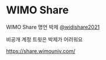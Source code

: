 # WIMO Share

WIMO Share 명언 박제 [@widishare2021](https://twitter.com/widishare2021)

비공개 계정 트윗은 박제가 어려워요 

https://share.wimouniv.com/
